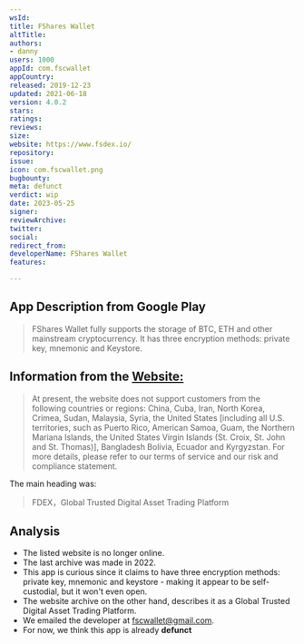 ```yaml
---
wsId: 
title: FShares Wallet
altTitle: 
authors:
- danny
users: 1000
appId: com.fscwallet
appCountry: 
released: 2019-12-23
updated: 2021-06-18
version: 4.0.2
stars: 
ratings: 
reviews: 
size: 
website: https://www.fsdex.io/
repository: 
issue: 
icon: com.fscwallet.png
bugbounty: 
meta: defunct
verdict: wip
date: 2023-05-25
signer: 
reviewArchive: 
twitter: 
social: 
redirect_from: 
developerName: FShares Wallet
features: 

---
```


## App Description from Google Play

> FShares Wallet fully supports the storage of BTC, ETH and other mainstream cryptocurrency. It has three encryption methods: private key, mnemonic and Keystore. 

## Information from the [Website:](https://web.archive.org/web/20221128182930/https://fsdex.io/) 

> At present, the website does not support customers from the following countries or regions: China, Cuba, Iran, North Korea, Crimea, Sudan, Malaysia, Syria, the United States [including all U.S. territories, such as Puerto Rico, American Samoa, Guam, the Northern Mariana Islands, the United States Virgin Islands (St. Croix, St. John and St. Thomas)], Bangladesh Bolivia, Ecuador and Kyrgyzstan. For more details, please refer to our terms of service and our risk and compliance statement.

The main heading was: 

> FDEX，Global Trusted Digital Asset Trading Platform

## Analysis 

- The listed website is no longer online.
- The last archive was made in 2022. 
- This app is curious since it claims to have three encryption methods: private key, mnemonic and keystore - making it appear to be self-custodial, but it won't even open. 
- The website archive on the other hand, describes it as a Global Trusted Digital Asset Trading Platform. 
- We emailed the developer at fscwallet@gmail.com.
- For now, we think this app is already **defunct** 